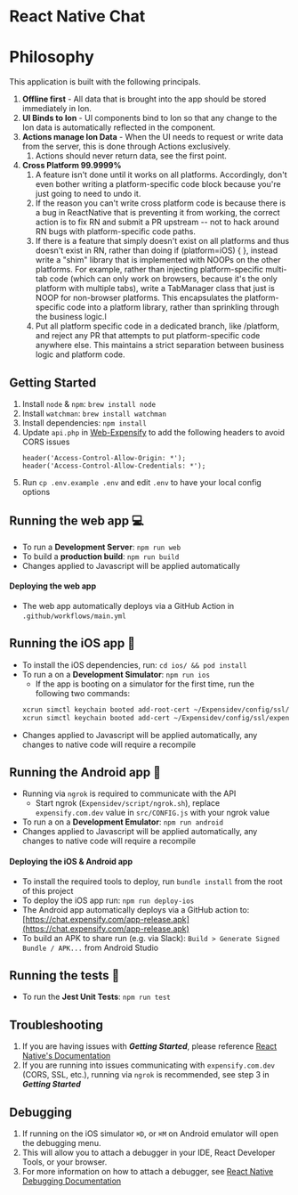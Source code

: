 # React Native Chat

# Philosophy
This application is built with the following principals.

1. **Offline first** - All data that is brought into the app should be stored immediately in Ion.
1. **UI Binds to Ion** - UI components bind to Ion so that any change to the Ion data is automatically reflected in the component.
1. **Actions manage Ion Data** - When the UI needs to request or write data from the server, this is done through Actions exclusively.
    1. Actions should never return data, see the first point.
1. **Cross Platform 99.9999%**
    1. A feature isn't done until it works on all platforms.  Accordingly, don't even bother writing a platform-specific code block because you're just going to need to undo it.
    1. If the reason you can't write cross platform code is because there is a bug in ReactNative that is preventing it from working, the correct action is to fix RN and submit a PR upstream -- not to hack around RN bugs with platform-specific code paths.
    1. If there is a feature that simply doesn't exist on all platforms and thus doesn't exist in RN, rather than doing if (platform=iOS) { }, instead write a "shim" library that is implemented with NOOPs on the other platforms.  For example, rather than injecting platform-specific multi-tab code (which can only work on browsers, because it's the only platform with multiple tabs), write a TabManager class that just is NOOP for non-browser platforms.  This encapsulates the platform-specific code into a platform library, rather than sprinkling through the business logic.l
    1. Put all platform specific code in a dedicated branch, like /platform, and reject any PR that attempts to put platform-specific code anywhere else.  This maintains a strict separation between business logic and platform code.

## Getting Started
1. Install `node` & `npm`: `brew install node`
2. Install `watchman`: `brew install watchman`
3. Install dependencies: `npm install`
4. Update `api.php` in [Web-Expensify](https://github.com/Expensify/Web-Expensify/blob/3ae46d91a037db3ae6bdefa3b82313431759565f/api.php#L22) to add the following headers to avoid CORS issues
    ```
    header('Access-Control-Allow-Origin: *');
    header('Access-Control-Allow-Credentials: *');
    ```
5. Run `cp .env.example .env` and edit `.env` to have your local config options


## Running the web app 💻
* To run a **Development Server**: `npm run web`
* To build a **production build**: `npm run build`
* Changes applied to Javascript will be applied automatically

#### Deploying the web app
* The web app automatically deploys via a GitHub Action in `.github/workflows/main.yml`

## Running the iOS app 📱
* To install the iOS dependencies, run: `cd ios/ && pod install`
* To run a on a **Development Simulator**: `npm run ios`
    * If the app is booting on a simulator for the first time, run the following two commands:
    ```bash
    xcrun simctl keychain booted add-root-cert ~/Expensidev/config/ssl/rootCA.crt #Adds root cert and trusts it
    xcrun simctl keychain booted add-cert ~/Expensidev/config/ssl/expensify.com.dev.pem #Adds .dev cert and trusts it
    ```
* Changes applied to Javascript will be applied automatically, any changes to native code will require a recompile

## Running the Android app 🤖
* Running via `ngrok` is required to communicate with the API
    * Start ngrok (`Expensidev/script/ngrok.sh`), replace `expensify.com.dev` value in `src/CONFIG.js` with your ngrok value
* To run a on a **Development Emulator**: `npm run android`
* Changes applied to Javascript will be applied automatically, any changes to native code will require a recompile

#### Deploying the iOS & Android app
* To install the required tools to deploy, run `bundle install` from the root of this project
* To deploy the iOS app run: `npm run deploy-ios`
* The Android app automatically deploys via a GitHub action to: [https://chat.expensify.com/app-release.apk](https://chat.expensify.com/app-release.apk)
* To build an APK to share run (e.g. via Slack): `Build > Generate Signed Bundle / APK...` from Android Studio 

## Running the tests 🎰
* To run the **Jest Unit Tests**: `npm run test`

## Troubleshooting
1. If you are having issues with **_Getting Started_**, please reference [React Native's Documentation](https://reactnative.dev/docs/environment-setup)
2. If you are running into issues communicating with `expensify.com.dev` (CORS, SSL, etc.), running via `ngrok` is recommended, see step 3 in **_Getting Started_**

## Debugging
1. If running on the iOS simulator `⌘D`, or `⌘M` on Android emulator will open the debugging menu. 
2. This will allow you to attach a debugger in your IDE, React Developer Tools, or your browser. 
3. For more information on how to attach a debugger, see [React Native Debugging Documentation](https://reactnative.dev/docs/debugging#chrome-developer-tools)
